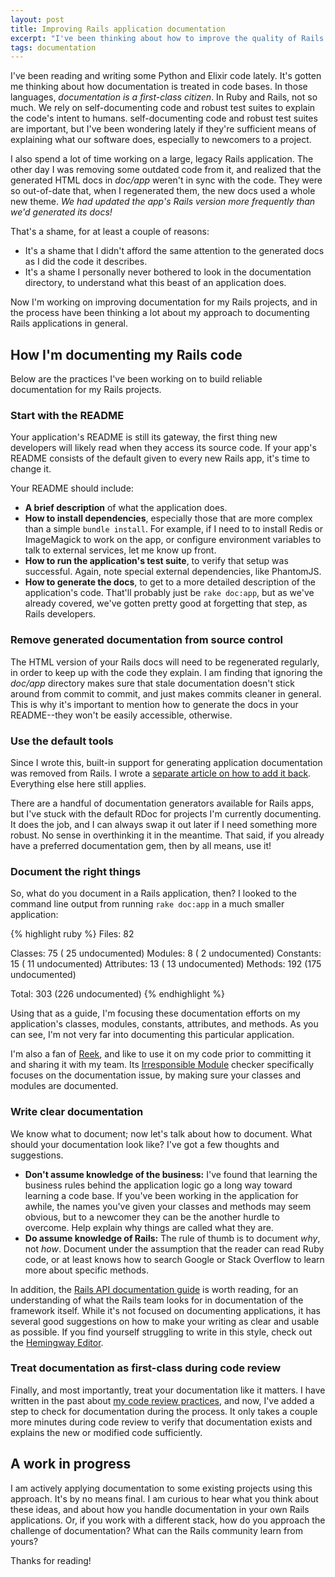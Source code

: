 ```yaml
---
layout: post
title: Improving Rails application documentation
excerpt: "I've been thinking about how to improve the quality of Rails code bases through better documentation practices. Here are some steps I'm taking in my own projects."
tags: documentation
---
```


I've been reading and writing some Python and Elixir code lately. It's gotten me thinking about how documentation is treated in code bases. In those languages, *documentation is a first-class citizen*. In Ruby and Rails, not so much. We rely on self-documenting code and robust test suites to explain the code's intent to humans. self-documenting code and robust test suites are important, but I've been wondering lately if they're sufficient means of explaining what our software does, especially to newcomers to a project.

I also spend a lot of time working on a large, legacy Rails application. The other day I was removing some outdated code from it, and realized that the generated HTML docs in *doc/app* weren't in sync with the code. They were so out-of-date that, when I regenerated them, the new docs used a whole new theme. *We had updated the app's Rails version more frequently than we'd generated its docs!*

That's a shame, for at least a couple of reasons:

- It's a shame that I didn't afford the same attention to the generated docs as I did the code it describes.
- It's a shame I personally never bothered to look in the documentation directory, to understand what this beast of an application does.

Now I'm working on improving documentation for my Rails projects, and in the process have been thinking a lot about my approach to documenting Rails applications in general.

## How I'm documenting my Rails code

Below are the practices I've been working on to build reliable documentation for my Rails projects.

### Start with the README

Your application's README is still its gateway, the first thing new developers will likely read when they access its source code. If your app's README consists of the default given to every new Rails app, it's time to change it.

Your README should include:

- **A brief description** of what the application does.
- **How to install dependencies**, especially those that are more complex than a simple `bundle install`. For example, if I need to to install Redis or ImageMagick to work on the app, or configure environment variables to talk to external services, let me know up front.
- **How to run the application's test suite**, to verify that setup was successful. Again, note special external dependencies, like PhantomJS.
- **How to generate the docs**, to get to a more detailed description of the application's code. That'll probably just be `rake doc:app`, but as we've already covered, we've gotten pretty good at forgetting that step, as Rails developers.

### Remove generated documentation from source control

The HTML version of your Rails docs will need to be regenerated regularly, in order to keep up with the code they explain. I am finding that ignoring the *doc/app* directory makes sure that stale documentation doesn't stick around from commit to commit, and just makes commits cleaner in general. This is why it's important to mention how to generate the docs in your README--they won't be easily accessible, otherwise.

### Use the default tools

<div class="alert alert-warning">
Since I wrote this, built-in support for generating application documentation was removed from Rails. I wrote a <a href="/2017/03/01/rails-5-app-documentation.html">separate article on how to add it back</a>. Everything else here still applies.
</div>

There are a handful of documentation generators available for Rails apps, but I've stuck with the default RDoc for projects I'm currently documenting. It does the job, and I can always swap it out later if I need something more robust. No sense in overthinking it in the meantime. That said, if you already have a preferred documentation gem, then by all means, use it!

### Document the right things

So, what do you document in a Rails application, then? I looked to the command line output from running `rake doc:app` in a much smaller application:

{% highlight ruby %}
Files:       82

Classes:     75 ( 25 undocumented)
Modules:      8 (  2 undocumented)
Constants:   15 ( 11 undocumented)
Attributes:  13 ( 13 undocumented)
Methods:    192 (175 undocumented)

Total:      303 (226 undocumented)
{% endhighlight %}

Using that as a guide, I'm focusing these documentation efforts on my application's classes, modules, constants, attributes, and methods. As you can see, I'm not very far into documenting this particular application.

I'm also a fan of  [Reek](https://github.com/troessner/reek), and like to use it on my code prior to committing it and sharing it with my team. Its [Irresponsible Module](https://github.com/troessner/reek/blob/master/docs/Irresponsible-Module.md) checker specifically focuses on the documentation issue, by making sure your classes and modules are documented.

### Write clear documentation

We know what to document; now let's talk about how to document. What should your documentation look like? I've got a few thoughts and suggestions.

- **Don't assume knowledge of the business:** I've found that learning the business rules behind the application logic go a long way toward learning a code base. If you've been working in the application for awhile, the names you've given your classes and methods may seem obvious, but to a newcomer they can be the another hurdle to overcome. Help explain why things are called what they are.
- **Do assume knowledge of Rails:** The rule of thumb is to document *why*, not *how*. Document under the assumption that the reader can read Ruby code, or at least knows how to search Google or Stack Overflow to learn more about specific methods.

In addition, the [Rails API documentation guide](http://guides.rubyonrails.org/api_documentation_guidelines.html) is worth reading, for an understanding of what the Rails team looks for in documentation of the framework itself. While it's not focused on documenting applications, it has several good suggestions on how to make your writing as clear and usable as possible. If you find yourself struggling to write in this style, check out the [Hemingway Editor](http://www.hemingwayapp.com).

### Treat documentation as first-class during code review

Finally, and most importantly, treat your documentation like it matters. I have written in the past about [my code review practices](/2015/02/17/pronto-ruby-code-review.html), and now, I've added a step to check for documentation during the process. It only takes a couple more minutes during code review to verify that documentation exists and explains the new or modified code sufficiently.

## A work in progress

I am actively applying documentation to some existing projects using this approach. It's by no means final. I am curious to hear what you think about these ideas, and about how you handle documentation in your own Rails applications. Or, if you work with a different stack, how do you approach the challenge of documentation? What can the Rails community learn from yours?

Thanks for reading!

